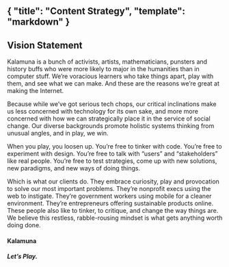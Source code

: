 {
  "title": "Content Strategy",
  "template": "markdown"
}
---

## Vision Statement

<div class="content">
Kalamuna is a bunch of activists, artists, mathematicians, punsters and history buffs who were more likely to major in the humanities than in computer stuff. We’re voracious learners who take things apart, play with them, and see what we can make. And these are the reasons we’re great at making the Internet.

Because while we’ve got serious tech chops, our critical inclinations make us less concerned with technology for its own sake, and more more concerned with how we can strategically place it in the service of social change. Our diverse backgrounds promote holistic systems thinking from unusual angles, and in play, we win.

When you play, you loosen up. You’re free to tinker with code. You’re free to experiment with design. You’re free to talk with “users” and “stakeholders” like real people. You’re free to test strategies, come up with new solutions, new paradigms, and new ways of doing things. 

Which is what our clients do. They embrace curiosity, play and provocation to solve our most important problems. They’re nonprofit execs using the web to instigate. They’re government workers using mobile for a cleaner environment. They’re entrepreneurs offering sustainable products online. These people also like to tinker, to critique, and change the way things are. We believe this restless, rabble-rousing mindset is what gets anything worth doing done.

<h4>Kalamuna</h4>
<h5>Let’s Play.</h5>
</div>